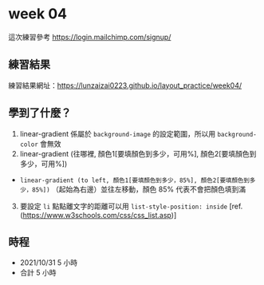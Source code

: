 # week 04
這次練習參考 https://login.mailchimp.com/signup/
## 練習結果
練習結果網址：https://lunzaizai0223.github.io/layout_practice/week04/
## 學到了什麼？
1. linear-gradient 係屬於 `background-image` 的設定範圍，所以用 `background-color` 會無效
2. linear-gradient (往哪裡, 顏色1[要填顏色到多少，可用%], 顏色2[要填顏色到多少，可用%])
  - `linear-gradient (to left, 顏色1[要填顏色到多少，85%], 顏色2[要填顏色到多少，85%])` （起始為右邊）並往左移動，顏色 85% 代表不會把顏色填到滿
3. 要設定 `li` 點點離文字的距離可以用 `list-style-position: inside` [ref.(https://www.w3schools.com/css/css_list.asp)]
## 時程
- 2021/10/31 5 小時
- 合計 5 小時
